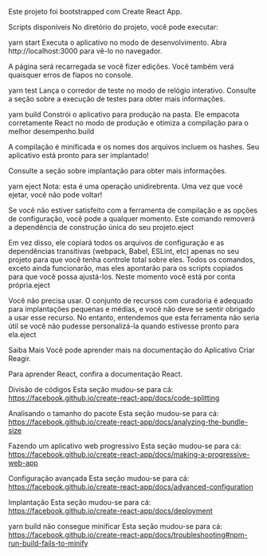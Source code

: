 Este projeto foi bootstrapped com Create React App.

Scripts disponíveis
No diretório do projeto, você pode executar:

yarn start
Executa o aplicativo no modo de desenvolvimento.
Abra http://localhost:3000 para vê-lo no navegador.

A página será recarregada se você fizer edições.
Você também verá quaisquer erros de fiapos no console.

yarn test
Lança o corredor de teste no modo de relógio interativo.
Consulte a seção sobre a execução de testes para obter mais informações.

yarn build
Constrói o aplicativo para produção na pasta.
Ele empacota corretamente React no modo de produção e otimiza a compilação para o melhor desempenho.build

A compilação é minificada e os nomes dos arquivos incluem os hashes.
Seu aplicativo está pronto para ser implantado!

Consulte a seção sobre implantação para obter mais informações.

yarn eject
Nota: esta é uma operação unidirebrenta. Uma vez que você ejetar, você não pode voltar!

Se você não estiver satisfeito com a ferramenta de compilação e as opções de configuração, você pode a qualquer momento. Este comando removerá a dependência de construção única do seu projeto.eject

Em vez disso, ele copiará todos os arquivos de configuração e as dependências transitivas (webpack, Babel, ESLint, etc) apenas no seu projeto para que você tenha controle total sobre eles. Todos os comandos, exceto ainda funcionarão, mas eles apontarão para os scripts copiados para que você possa ajustá-los. Neste momento você está por conta própria.eject

Você não precisa usar. O conjunto de recursos com curadoria é adequado para implantações pequenas e médias, e você não deve se sentir obrigado a usar esse recurso. No entanto, entendemos que esta ferramenta não seria útil se você não pudesse personalizá-la quando estivesse pronto para ela.eject

Saiba Mais
Você pode aprender mais na documentação do Aplicativo Criar Reagir.

Para aprender React, confira a documentação React.

Divisão de códigos
Esta seção mudou-se para cá: https://facebook.github.io/create-react-app/docs/code-splitting

Analisando o tamanho do pacote
Esta seção mudou-se para cá: https://facebook.github.io/create-react-app/docs/analyzing-the-bundle-size

Fazendo um aplicativo web progressivo
Esta seção mudou-se para cá: https://facebook.github.io/create-react-app/docs/making-a-progressive-web-app

Configuração avançada
Esta seção mudou-se para cá: https://facebook.github.io/create-react-app/docs/advanced-configuration

Implantação
Esta seção mudou-se para cá: https://facebook.github.io/create-react-app/docs/deployment

yarn build não consegue minificar
Esta seção mudou-se para cá: https://facebook.github.io/create-react-app/docs/troubleshooting#npm-run-build-fails-to-minify
